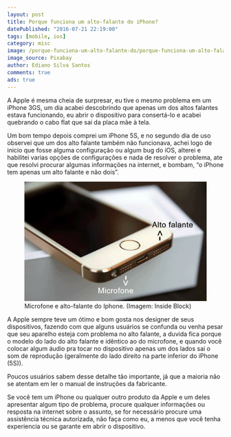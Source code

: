 ```yaml
---
layout: post
title: Porque funciona um alto-falante do iPhone?
datePublished: "2016-07-21 22:19:00"
tags: [mobile, ios]
category: misc
image: /porque-funciona-um-alto-falante-do/porque-funciona-um-alto-falante-do.jpg
image_source: Pixabay
author: Ediano Silva Santos
comments: true
ads: true
---
```


A Apple é mesma cheia de surpresar, eu tive o mesmo problema em um iPhone 3GS, um dia acabei descobrindo que apenas um dos altos falantes estava funcionando, eu abrir o dispositivo para consertá-lo e acabei quebrando o cabo flat que sai da placa mãe à tela.

Um bom tempo depois comprei um iPhone 5S, e no segundo dia de uso observei que um dos alto falante também não funcionava, achei logo de inicio que fosse alguma configuração ou algum bug do iOS, alterei e habilitei varias opções de configurações e nada de resolver o problema, ate que resolvi procurar algumas informações na internet, e bombam, “o iPhone tem apenas um alto falante e não dois”.

<figure class="image">
<img alt="Microfone e alto-falante do Iphone" src="/assets/blog/porque-funciona-um-alto-falante-do/iphone-microfone-alto-falante.jpg">
<figcaption>Microfone e alto-falante do Iphone. (Imagem: Inside Block)</figcaption>
</figure>

A Apple sempre teve um ótimo e bom gosta nos designer de seus dispositivos, fazendo com que alguns usuários se confunda ou venha pesar que seu aparelho esteja com problema no alto falante, a duvida fica porque o modelo do lado do alto falante e idêntico ao do microfone, e quando você colocar algum áudio pra tocar no dispositivo apenas um dos lados sai o som de reprodução (geralmente do lado direito na parte inferior do iPhone (5S)).

Poucos usuários sabem desse detalhe tão importante, já que a maioria não se atentam em ler o manual de instruções da fabricante.

Se você tem um iPhone ou qualquer outro produto da Apple e um deles apresentar algum tipo de problema, procure qualquer informações ou resposta na internet sobre o assunto, se for necessário procure uma assistência técnica autorizada, não faça como eu, a menos que você tenha experiencia ou se garante em abrir o dispositivo.